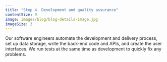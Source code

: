 ```yaml
---
title: "Step 4. Development and quality assurance"
contentSize: 9
image: images/blog/blog-details-image.jpg
imageSize: 3
---
```


Our software engineers automate the development and delivery process, set up data 
storage, write the back-end code and APIs, and create the user interfaces. We run tests 
at the same time as development to quickly fix any problems.
